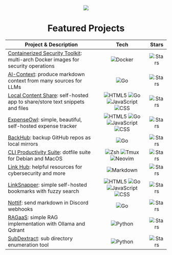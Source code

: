 <div align="center">
  <a href="https://github.com/tanq16">
    <img align="center" src="https://github-readme-stats.vercel.app/api?username=tanq16&show_icons=true&hide_border=true&custom_title=GitHub%20Stats&theme=material-palenight&random=12" />
  </a>
</div>

<div align="center">
  <h1>Featured Projects</h1>
</div>

| Project & Description | Tech | Stars |
|---------|:------:|:---------:|
| [Containerized Security Toolkit](https://github.com/tanq16/containerized-security-toolkit): multi-arch Docker images for security operations | ![Docker](https://img.shields.io/badge/docker-%232496ED.svg?style=flat-square&logo=docker&logoColor=white) | ![Stars](https://img.shields.io/github/stars/tanq16/containerized-security-toolkit?style=for-the-badge&label=★&color=cfaaf9&labelColor=363a4f) |
| [AI-Context](https://github.com/tanq16/ai-context): produce markdown context from many sources for LLMs | ![Go](https://img.shields.io/badge/go-%2300ADD8.svg?style=flat-square&logo=go&logoColor=white) | ![Stars](https://img.shields.io/github/stars/tanq16/ai-context?style=for-the-badge&label=★&color=cfaaf9&labelColor=363a4f) |
| [Local Content Share](https://github.com/tanq16/local-content-share): self-hosted app to share/store text snippets and files | ![HTML5](https://img.shields.io/badge/html5-%23E8D4C3.svg?style=flat-square&logo=html5&logoColor=black) ![Go](https://img.shields.io/badge/go-%2300ADD8.svg?style=flat-square&logo=go&logoColor=white) ![JavaScript](https://img.shields.io/badge/javascript-%237C9894.svg?style=flat-square&logo=javascript&logoColor=white) ![CSS](https://img.shields.io/badge/css-%23749CB8.svg?style=flat-square&logo=css3&logoColor=white) | ![Stars](https://img.shields.io/github/stars/tanq16/local-content-share?style=for-the-badge&label=★&color=cfaaf9&labelColor=363a4f) |
| [ExpenseOwl](https://github.com/tanq16/expenseowl): simple, beautiful, self-hosted expense tracker | ![HTML5](https://img.shields.io/badge/html5-%23E8D4C3.svg?style=flat-square&logo=html5&logoColor=black) ![Go](https://img.shields.io/badge/go-%2300ADD8.svg?style=flat-square&logo=go&logoColor=white) ![JavaScript](https://img.shields.io/badge/javascript-%237C9894.svg?style=flat-square&logo=javascript&logoColor=white) ![CSS](https://img.shields.io/badge/css-%23749CB8.svg?style=flat-square&logo=css3&logoColor=white) | ![Stars](https://img.shields.io/github/stars/tanq16/expenseowl?style=for-the-badge&label=★&color=cfaaf9&labelColor=363a4f) |
| [BackHub](https://github.com/tanq16/backhub): backup GitHub repos as local mirrors | ![Go](https://img.shields.io/badge/go-%2300ADD8.svg?style=flat-square&logo=go&logoColor=white) | ![Stars](https://img.shields.io/github/stars/tanq16/backhub?style=for-the-badge&label=★&color=cfaaf9&labelColor=363a4f) |
| [CLI Productivity Suite](https://github.com/tanq16/cli-productivity-suite): dotfile suite for Debian and MacOS | ![Zsh](https://img.shields.io/badge/zsh-%23935B63.svg?style=flat-square&logo=gnu-bash&logoColor=white) ![Tmux](https://img.shields.io/badge/tmux-%23446B6C.svg?style=flat-square&logo=tmux&logoColor=white) ![Neovim](https://img.shields.io/badge/neovim-%235B657A.svg?style=flat-square&logo=neovim&logoColor=white) | ![Stars](https://img.shields.io/github/stars/tanq16/cli-productivity-suite?style=for-the-badge&label=★&color=cfaaf9&labelColor=363a4f) |
| [Link Hub](https://github.com/tanq16/link-hub): helpful resources for cybersecurity and more | ![Markdown](https://img.shields.io/badge/markdown-%23636E7B.svg?style=flat-square&logo=markdown&logoColor=white) | ![Stars](https://img.shields.io/github/stars/tanq16/link-hub?style=for-the-badge&label=★&color=cfaaf9&labelColor=363a4f) |
| [LinkSnapper](https://github.com/tanq16/linksnapper): simple self-hosted bookmarks with fuzzy search | ![HTML5](https://img.shields.io/badge/html5-%23E8D4C3.svg?style=flat-square&logo=html5&logoColor=black) ![Go](https://img.shields.io/badge/go-%2300ADD8.svg?style=flat-square&logo=go&logoColor=white) ![JavaScript](https://img.shields.io/badge/javascript-%237C9894.svg?style=flat-square&logo=javascript&logoColor=white) ![CSS](https://img.shields.io/badge/css-%23749CB8.svg?style=flat-square&logo=css3&logoColor=white) | ![Stars](https://img.shields.io/github/stars/tanq16/linksnapper?style=for-the-badge&label=★&color=cfaaf9&labelColor=363a4f) |
| [Nottif](https://github.com/tanq16/nottif): send markdown in Discord webhooks | ![Go](https://img.shields.io/badge/go-%2300ADD8.svg?style=flat-square&logo=go&logoColor=white) | ![Stars](https://img.shields.io/github/stars/tanq16/nottif?style=for-the-badge&label=★&color=cfaaf9&labelColor=363a4f) |
| [RAGaaS](https://github.com/tanq16/RAGaaS): simple RAG implementation with Ollama and Qdrant | ![Python](https://img.shields.io/badge/python-%233776AB.svg?style=flat-square&logo=python&logoColor=white) | ![Stars](https://img.shields.io/github/stars/tanq16/RAGaaS?style=for-the-badge&label=★&color=cfaaf9&labelColor=363a4f) |
| [SubDextract](https://github.com/tanq16/subdextract): sub directory enumeration tool | ![Python](https://img.shields.io/badge/python-%233776AB.svg?style=flat-square&logo=python&logoColor=white) | ![Stars](https://img.shields.io/github/stars/tanq16/subdextract?style=for-the-badge&label=★&color=cfaaf9&labelColor=363a4f) |
